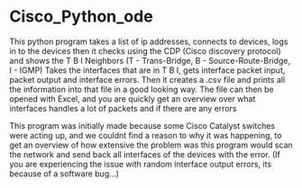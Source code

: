 # Cisco_Python_ode
This python program takes a list of ip addresses, connects to devices, logs in to the devices then it checks using the CDP (Cisco discovery protocol) and shows the T B I Neighbors (T - Trans-Bridge, B - Source-Route-Bridge, I - IGMP) Takes the interfaces that are in T B I, gets interface packet input, packet output and interface errors. Then it creates a .csv file and prints all the information into that file in a good looking way. The file can then be opened with Excel, and you are quickly get an overview over what interfaces handles a lot of packets and if there are any errors

This program was initially made because some Cisco Catalyst switches were acting up, and we couldnt find a reason to why it was happening, to get an overview of how extensive the problem was this program would scan the network and send back all interfaces of the devices with the error. (If you are experiencing the issue with random interface output errors, its because of a software bug...)
